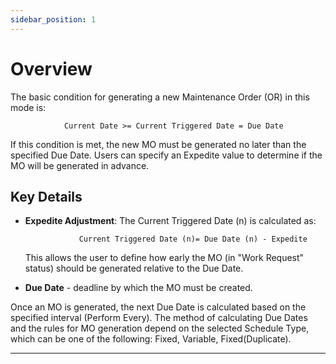 ```yaml
---
sidebar_position: 1
---
```


# Overview

The basic condition for generating a new Maintenance Order (OR) in this mode is:

```text
            Current Date >= Current Triggered Date = Due Date
```

If this condition is met, the new MO must be generated no later than the specified Due Date. Users can specify an Expedite value to determine if the MO will be generated in advance.

## Key Details

- **Expedite Adjustment**: The Current Triggered Date (n) is calculated as:

    ```text
                Current Triggered Date (n)= Due Date (n) - Expedite
    ```

    This allows the user to define how early the MO (in "Work Request" status) should be generated relative to the Due Date.

- **Due Date** - deadline by which the MO must be created.

Once an MO is generated, the next Due Date is calculated based on the specified interval (Perform Every). The method of calculating Due Dates and the rules for MO generation depend on the selected Schedule Type, which can be one of the following: Fixed, Variable, Fixed(Duplicate).

---
